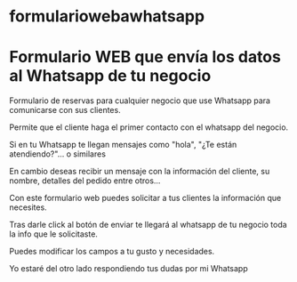 # formulariowebawhatsapp
# Formulario WEB que envía los datos al Whatsapp de tu negocio

Formulario de reservas para cualquier negocio que use Whatsapp para comunicarse con sus clientes.

Permite que el cliente haga el primer contacto con el whatsapp del negocio.

Si en tu Whatsapp te llegan mensajes como "hola", "¿Te están atendiendo?"... o similares

En cambio deseas recibir un mensaje con la información del cliente, su nombre, detalles del pedido entre otros...

Con este formulario web puedes solicitar a tus clientes la información que necesites.

Tras darle click al botón de enviar te llegará al whatsapp de tu negocio toda la info que le solicitaste.

Puedes modificar los campos a tu gusto y necesidades.


Yo estaré del otro lado respondiendo tus dudas por mi Whatsapp 
